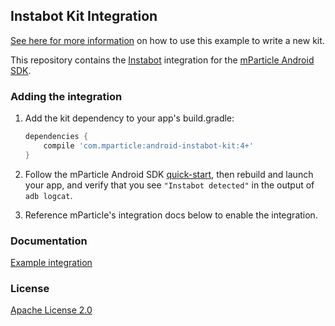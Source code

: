 ## Instabot Kit Integration

[See here for more information](https://github.com/mParticle/mparticle-android-sdk/wiki/Kit-Development) on how to use this example to write a new kit.

This repository contains the [Instabot](https://instabot.io/) integration for the [mParticle Android SDK](https://github.com/mParticle/mparticle-android-sdk).

### Adding the integration

1. Add the kit dependency to your app's build.gradle:

    ```groovy
    dependencies {
        compile 'com.mparticle:android-instabot-kit:4+'
    }
    ```
2. Follow the mParticle Android SDK [quick-start](https://github.com/mParticle/mparticle-android-sdk), then rebuild and launch your app, and verify that you see `"Instabot detected"` in the output of `adb logcat`.
3. Reference mParticle's integration docs below to enable the integration.

### Documentation

[Example integration](http://docs.mparticle.com/?java#REPLACEME)

### License

[Apache License 2.0](http://www.apache.org/licenses/LICENSE-2.0)